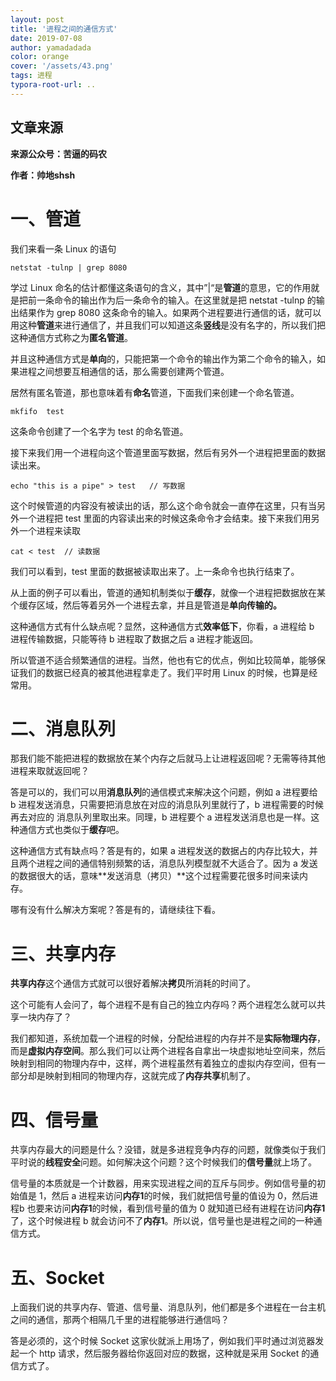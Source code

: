 ```yaml
---
layout: post
title: '进程之间的通信方式'
date: 2019-07-08
author: yamadadada
color: orange
cover: '/assets/43.png'
tags: 进程
typora-root-url: ..
---
```


## 文章来源

**来源公众号：苦逼的码农**

**作者：帅地shsh**

# 一、管道

我们来看一条 Linux 的语句

```shell
netstat -tulnp | grep 8080
```

学过 Linux 命名的估计都懂这条语句的含义，其中”|“是**管道**的意思，它的作用就是把前一条命令的输出作为后一条命令的输入。在这里就是把 netstat -tulnp 的输出结果作为 grep 8080 这条命令的输入。如果两个进程要进行通信的话，就可以用这种**管道**来进行通信了，并且我们可以知道这条**竖线**是没有名字的，所以我们把这种通信方式称之为**匿名管道**。



并且这种通信方式是**单向**的，只能把第一个命令的输出作为第二个命令的输入，如果进程之间想要互相通信的话，那么需要创建两个管道。



居然有匿名管道，那也意味着有**命名**管道，下面我们来创建一个命名管道。

```shell
mkfifo  test
```

这条命令创建了一个名字为 test 的命名管道。



接下来我们用一个进程向这个管道里面写数据，然后有另外一个进程把里面的数据读出来。

```shell
echo "this is a pipe" > test   // 写数据
```

这个时候管道的内容没有被读出的话，那么这个命令就会一直停在这里，只有当另外一个进程把 test 里面的内容读出来的时候这条命令才会结束。接下来我们用另外一个进程来读取

```shell
cat < test  // 读数据
```

我们可以看到，test 里面的数据被读取出来了。上一条命令也执行结束了。



从上面的例子可以看出，管道的通知机制类似于**缓存**，就像一个进程把数据放在某个缓存区域，然后等着另外一个进程去拿，并且是管道是**单向传输的。**



这种通信方式有什么缺点呢？显然，这种通信方式**效率低下**，你看，a 进程给 b 进程传输数据，只能等待 b 进程取了数据之后 a 进程才能返回。



所以管道不适合频繁通信的进程。当然，他也有它的优点，例如比较简单，能够保证我们的数据已经真的被其他进程拿走了。我们平时用 Linux 的时候，也算是经常用。

# 二、消息队列

那我们能不能把进程的数据放在某个内存之后就马上让进程返回呢？无需等待其他进程来取就返回呢？



答是可以的，我们可以用**消息队列**的通信模式来解决这个问题，例如 a 进程要给 b 进程发送消息，只需要把消息放在对应的消息队列里就行了，b 进程需要的时候再去对应的
消息队列里取出来。同理，b 进程要个 a 进程发送消息也是一样。这种通信方式也类似于**缓存**吧。



这种通信方式有缺点吗？答是有的，如果 a 进程发送的数据占的内存比较大，并且两个进程之间的通信特别频繁的话，消息队列模型就不大适合了。因为 a 发送的数据很大的话，意味**发送消息（拷贝）**这个过程需要花很多时间来读内存。



哪有没有什么解决方案呢？答是有的，请继续往下看。

# 三、共享内存

**共享内存**这个通信方式就可以很好着解决**拷贝**所消耗的时间了。



这个可能有人会问了，每个进程不是有自己的独立内存吗？两个进程怎么就可以共享一块内存了？



我们都知道，系统加载一个进程的时候，分配给进程的内存并不是**实际物理内存**，而是**虚拟内存空间**。那么我们可以让两个进程各自拿出一块虚拟地址空间来，然后映射到相同的物理内存中，这样，两个进程虽然有着独立的虚拟内存空间，但有一部分却是映射到相同的物理内存，这就完成了**内存共享**机制了。

# 四、信号量

共享内存最大的问题是什么？没错，就是多进程竞争内存的问题，就像类似于我们平时说的**线程安全**问题。如何解决这个问题？这个时候我们的**信号量**就上场了。



信号量的本质就是一个计数器，用来实现进程之间的互斥与同步。例如信号量的初始值是 1，然后 a 进程来访问**内存1**的时候，我们就把信号量的值设为 0，然后进程b 也要来访问**内存1**的时候，看到信号量的值为 0 就知道已经有进程在访问**内存1**了，这个时候进程 b 就会访问不了**内存1**。所以说，信号量也是进程之间的一种通信方式。

# 五、Socket

上面我们说的共享内存、管道、信号量、消息队列，他们都是多个进程在一台主机之间的通信，那两个相隔几千里的进程能够进行通信吗？



答是必须的，这个时候 Socket 这家伙就派上用场了，例如我们平时通过浏览器发起一个 http 请求，然后服务器给你返回对应的数据，这种就是采用 Socket 的通信方式了。